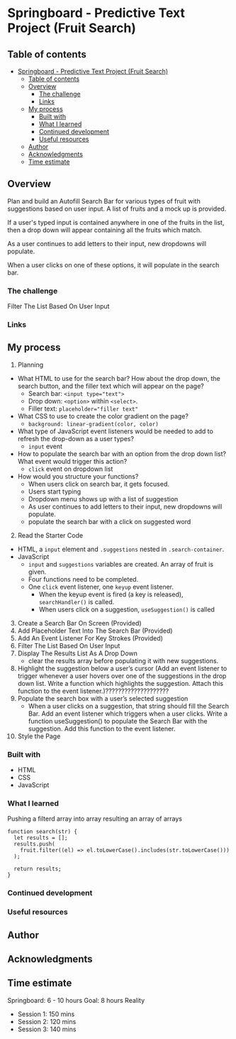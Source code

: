 # Springboard - Predictive Text Project (Fruit Search)

## Table of contents

- [Springboard - Predictive Text Project (Fruit Search)](#springboard---predictive-text-project-fruit-search)
  - [Table of contents](#table-of-contents)
  - [Overview](#overview)
    - [The challenge](#the-challenge)
    - [Links](#links)
  - [My process](#my-process)
    - [Built with](#built-with)
    - [What I learned](#what-i-learned)
    - [Continued development](#continued-development)
    - [Useful resources](#useful-resources)
  - [Author](#author)
  - [Acknowledgments](#acknowledgments)
  - [Time estimate](#time-estimate)

## Overview

Plan and build an Autofill Search Bar for various types of fruit with suggestions based on user input. A list of fruits and a mock up is provided. 

If a user's typed input is contained anywhere in one of the fruits in the list, then a drop down will appear containing all the fruits which match. 

As a user continues to add letters to their input, new dropdowns will populate. 

When a user clicks on one of these options, it will populate in the search bar. 

### The challenge

Filter The List Based On User Input

### Links

## My process

1. Planning
  - What HTML to use for the search bar? How about the drop down, the search button, and the filler text which will appear on the page?
    - Search bar: `<input type="text">`
    - Drop down: `<option>` within `<select>`.
    - Filler text: `placeholder="filler text"`
  - What CSS to use to create the color gradient on the page?
    - `background: linear-gradient(color, color)`
  - What type of JavaScript event listeners would be needed to add to refresh the drop-down as a user types?
    - `input` event
  - How to populate the search bar with an option from the drop down list? What event would trigger this action?
    - `click` event on dropdown list
  - How would you structure your functions?
    - When users click on search bar, it gets focused. 
    - Users start typing 
    - Dropdown menu shows up with a list of suggestion 
    - As user continues to add letters to their input, new dropdowns will populate. 
    - populate the search bar with a click on suggested word

2. Read the Starter Code
  - HTML, a `input` element and `.suggestions` nested in `.search-container`.
  - JavaScript
    - `input` and `suggestions` variables are created. An array of fruit is given.
    - Four functions need to be completed. 
    - One `click` event listener, one `keyup` event listener. 
      - When the keyup event is fired (a key is released), `searchHandler()` is called.
      - When users click on a suggestion, `useSuggestion()` is called

3. Create a Search Bar On Screen (Provided)
4. Add Placeholder Text Into The Search Bar (Provided)
5. Add An Event Listener For Key Strokes (Provided)
6. Filter The List Based On User Input
7. Display The Results List As A Drop Down 
   - clear the results array before populating it with new suggestions.
8. Highlight the suggestion below a user’s cursor (Add an event listener to trigger whenever a user hovers over one of the suggestions in the drop down list. Write a function which highlights the suggestion. Attach this function to the event listener.)????????????????????
9. Populate the search box with a user’s selected suggestion
    - When a user clicks on a suggestion, that string should fill the Search Bar. Add an event listener which triggers when a user clicks. Write a function useSuggestion() to populate the Search Bar with the suggestion. Add this function to the event listener.
10. Style the Page

### Built with
- HTML
- CSS
- JavaScript

### What I learned
Pushing a filterd array into array resulting an array of arrays
``` JS
function search(str) {
  let results = [];
  results.push(
    fruit.filter((el) => el.toLowerCase().includes(str.toLowerCase()))
  );

  return results;
}
```
### Continued development

### Useful resources

## Author

## Acknowledgments

## Time estimate 

Springboard: 6 - 10 hours
Goal: 8 hours
Reality
-   Session 1: 150 mins
-   Session 2: 120 mins
-   Session 3: 140 mins


